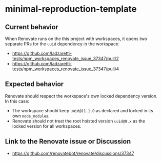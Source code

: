 # minimal-reproduction-template

## Current behavior

When Renovate runs on the this project with workspaces, it opens two separate PRs for the `uuid` dependency in the workspace:

- https://github.com/ladzaretti-tests/npm_workspaces_renovate_issue_37347/pull/2
- https://github.com/ladzaretti-tests/npm_workspaces_renovate_issue_37347/pull/4

## Expected behavior
Renovate should respect the workspace's own locked dependency version. 
In this case:
- The workspace should keep `uuid@11.1.0` as declared and locked in its own `node_modules`.
- Renovate should not treat the root hoisted version `uuid@8.x` as the locked version for all workspaces.
## Link to the Renovate issue or Discussion

- https://github.com/renovatebot/renovate/discussions/37347
